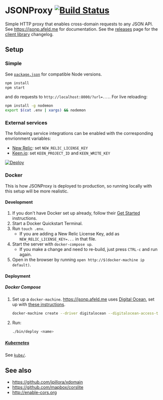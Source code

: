 # JSONProxy [![Build Status](https://travis-ci.org/afeld/jsonp.png?branch=master)](https://travis-ci.org/afeld/jsonp)

Simple HTTP proxy that enables cross-domain requests to any JSON API. See https://jsonp.afeld.me for documentation. See the [releases](https://github.com/afeld/jsonp/releases) page for the [client library](jsonp.js) changelog.

## Setup

### Simple

See [`package.json`](package.json) for compatible Node versions.

```bash
npm install
npm start
```

and do requests to `http://localhost:8000/?url=...`. For live reloading:

```sh
npm install -g nodemon
export $(cat .env | xargs) && nodemon
```

### External services

The following service integrations can be enabled with the corresponding envrionment variables:

* [New Relic](https://newrelic.com/): set `NEW_RELIC_LICENSE_KEY`
* [Keen.io](https://keen.io/): set `KEEN_PROJECT_ID` and `KEEN_WRITE_KEY`

[![Deploy](https://www.herokucdn.com/deploy/button.svg)](https://heroku.com/deploy)

### Docker

This is how JSONProxy is deployed to production, so running locally with this setup will be more realistic.

#### Development

1. If you don't have Docker set up already, follow their [Get Started](https://www.docker.com/) instructions.
1. Start a Docker Quickstart Terminal.
1. Run `touch .env`.
    * If you are adding a New Relic License Key, add as `NEW_RELIC_LICENSE_KEY=...` in that file.
1. Start the server with `docker-compose up`.
    * If you make a change and need to re-build, just press `CTRL-c` and run again.
1. Open in the browser by running `open http://$(docker-machine ip default)`.

#### Deployment

##### Docker Compose

1. Set up a `docker-machine`. https://jsonp.afeld.me uses [Digital Ocean](https://www.digitalocean.com/), set up with [these instructions](https://docs.docker.com/machine/get-started-cloud/#digital-ocean-example).

    ```bash
    docker-machine create --driver digitalocean --digitalocean-access-token <token> --engine-opt log-opt="max-size=50m" --engine-opt log-opt="max-file=100" <name>
    ```

1. Run:

    ```bash
    ./bin/deploy <name>
    ```

##### [Kubernetes](http://kubernetes.io/)

See [`kube/`](kube/).

## See also

* https://github.com/jpillora/xdomain
* https://github.com/mapbox/corslite
* http://enable-cors.org
